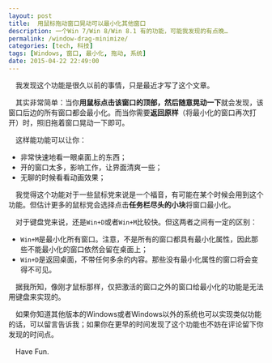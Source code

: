 ```yaml
---
layout: post
title:  用鼠标拖动窗口晃动可以最小化其他窗口
description: 一个Win 7/Win 8/Win 8.1 有的功能，可能我发现的有点晚…
permalink: /window-drag-minimize/
categories: [tech, 科技]
tags: [Windows, 窗口, 最小化, 拖动, 系统]
date: 2015-04-22 22:49:00
---
```


　我发现这个功能是很久以前的事情，只是最近才写了这个文章。

　其实非常简单：当你**用鼠标点击该窗口的顶部，然后随意晃动一下**就会发现，该窗口后边的所有窗口都会最小化。而当你需要**返回原样**（将最小化的窗口再次打开）时，照旧拖着窗口晃动一下即可。

　这样能功能可以让你：

- 非常快速地看一眼桌面上的东西；
- 开的窗口太多，影响工作，让界面清爽一些；
- 无聊的时候看看动画效果；

　我觉得这个功能对于一些鼠标党来说是一个福音，有可能在某个时候会用到这个功能。但估计更多的鼠标党会选择点击**任务栏尽头的小块**将窗口最小化。

　对于键盘党来说，还是`Win+D`或者`Win+M`比较快。但这两者之间有一定的区别：

- `Win+M`是最小化所有窗口。注意，不是所有的窗口都具有最小化属性，因此那些不能最小化的窗口依然会留在桌面上；
- `Win+D`是返回桌面，不带任何多余的内容。那些没有最小化属性的窗口将会变得不可见。

　据我所知，像刚才鼠标那样，仅把激活的窗口之外的窗口给最小化的功能是无法用键盘来实现的。

　如果你知道其他版本的Windows或者Windows以外的系统也可以实现类似功能的话，可以留言告诉我；如果你在更早的时间发现了这个功能也不妨在评论留下你发现的时间点。

　Have Fun.